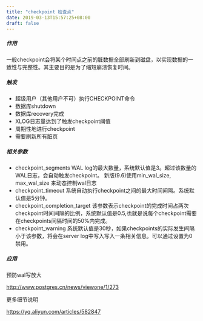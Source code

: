 ```yaml
---
title: "checkpoint 检查点"
date: 2019-03-13T15:57:25+08:00
draft: false
---
```

##### 作用

一般checkpoint会将某个时间点之前的脏数据全部刷新到磁盘，以实现数据的一致性与完整性。其主要目的是为了缩短崩溃恢复时间。

##### 触发

- 超级用户（其他用户不可）执行CHECKPOINT命令
- 数据库shutdown
- 数据库recovery完成
- XLOG日志量达到了触发checkpoint阈值
- 周期性地进行checkpoint
- 需要刷新所有脏页

##### 相关参数

- checkpoint_segments  WAL log的最大数量，系统默认值是3。超过该数量的WAL日志，会自动触发checkpoint。 新版(9.6)使用min_wal_size, max_wal_size  来动态控制wal日志
- checkpoint_timeout  系统自动执行checkpoint之间的最大时间间隔。系统默认值是5分钟。
- checkpoint_completion_target 该参数表示checkpoint的完成时间占两次checkpoint时间间隔的比例，系统默认值是0.5,也就是说每个checkpoint需要在checkpoints间隔时间的50%内完成。
- checkpoint_warning 系统默认值是30秒，如果checkpoints的实际发生间隔小于该参数，将会在server log中写入写入一条相关信息。可以通过设置为0禁用。

##### 应用

预防wal写放大

http://www.postgres.cn/news/viewone/1/273

更多细节说明

https://yq.aliyun.com/articles/582847
